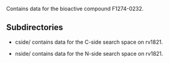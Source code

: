 Contains data for the bioactive compound F1274-0232.

## Subdirectories

- cside/ contains data for the C-side search space on rv1821.

- nside/ contains data for the N-side search space on rv1821.

